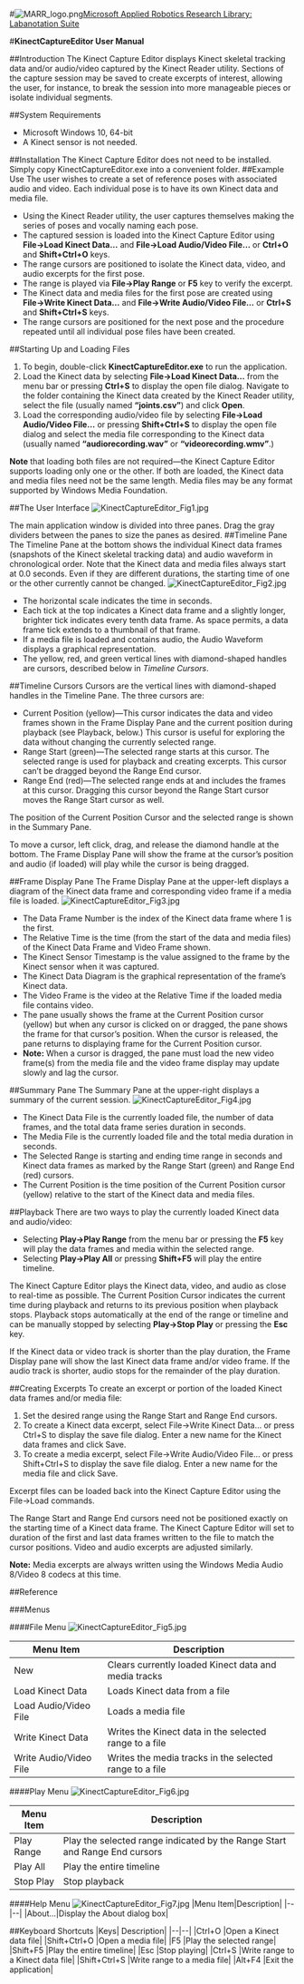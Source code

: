 #![MARR_logo.png](/docs/MARR_logo.png)[Microsoft Applied Robotics Research Library: Labanotation Suite](/README.md)

#**KinectCaptureEditor User Manual**

##Introduction
The Kinect Capture Editor displays Kinect skeletal tracking data and/or audio/video captured by the Kinect Reader utility.  Sections of the capture session may be saved to create excerpts of interest, allowing the user, for instance, to break the session into more manageable pieces or isolate individual segments.

##System Requirements
- Microsoft Windows 10, 64-bit
- A Kinect sensor is not needed.

##Installation
The Kinect Capture Editor does not need to be installed.  Simply copy KinectCaptureEditor.exe into a convenient folder.
##Example Use
The user wishes to create a set of reference poses with associated audio and video.  Each individual pose is to have its own Kinect data and media file.
- Using the Kinect Reader utility, the user captures themselves making the series of poses and vocally naming each pose.
- The captured session is loaded into the Kinect Capture Editor using **File→Load Kinect Data…** and **File→Load Audio/Video File…** or **Ctrl+O** and **Shift+Ctrl+O** keys.
- The range cursors are positioned to isolate the Kinect data, video, and audio excerpts for the first pose.
- The range is played via **File→Play Range** or **F5** key to verify the excerpt.
- The Kinect data and media files for the first pose are created using **File→Write Kinect Data…** and **File→Write Audio/Video File…** or **Ctrl+S** and **Shift+Ctrl+S** keys.
- The range cursors are positioned for the next pose and the procedure repeated until all individual pose files have been created.

##Starting Up and Loading Files
1. To begin, double-click **KinectCaptureEditor.exe** to run the application.
1. Load the Kinect data by selecting **File→Load Kinect Data…** from the menu bar or pressing **Ctrl+S** to display the open file dialog.  Navigate to the folder containing the Kinect data created by the Kinect Reader utility, select the file (usually named **“joints.csv”**) and click **Open**.
1. Load the corresponding audio/video file by selecting **File→Load Audio/Video File…** or pressing **Shift+Ctrl+S** to display the open file dialog and select the media file corresponding to the Kinect data (usually named **“audiorecording.wav”** or **“videorecording.wmv”**.)

**Note** that loading both files are not required—the Kinect Capture Editor supports loading only one or the other.  If both are loaded, the Kinect data and media files need not be the same length.  Media files may be any format supported by Windows Media Foundation.

##The User Interface
 ![KinectCaptureEditor_Fig1.jpg](./docs/KinectCaptureEditor_Fig1.jpg)

The main application window is divided into three panes.  Drag the gray dividers between the panes to size the panes as desired.
##Timeline Pane
The Timeline Pane at the bottom shows the individual Kinect data frames (snapshots of the Kinect skeletal tracking data) and audio waveform in chronological order.  Note that the Kinect data and media files always start at 0.0 seconds.  Even if they are different durations, the starting time of one or the other currently cannot be changed.
 ![KinectCaptureEditor_Fig2.jpg](./docs/KinectCaptureEditor_Fig2.jpg) 
- The horizontal scale indicates the time in seconds.
- Each tick at the top indicates a Kinect data frame and a slightly longer, brighter tick indicates every tenth data frame.  As space permits, a data frame tick extends to a thumbnail of that frame.
- If a media file is loaded and contains audio, the Audio Waveform displays a graphical representation.
- The yellow, red, and green vertical lines with diamond-shaped handles are cursors, described below in *Timeline Cursors*.

##Timeline Cursors
Cursors are the vertical lines with diamond-shaped handles in the Timeline Pane.  The three cursors are:
- Current Position (yellow)—This cursor indicates the data and video frames shown in the Frame Display Pane and the current position during playback (see Playback, below.)  This cursor is useful for exploring the data without changing the currently selected range.
- Range Start (green)—The selected range starts at this cursor.  The selected range is used for playback and creating excerpts.  This cursor can’t be dragged beyond the Range End cursor.
- Range End (red)—The selected range ends at and includes the frames at this cursor.  Dragging this cursor beyond the Range Start cursor moves the Range Start cursor as well.

The position of the Current Position Cursor and the selected range is shown in the Summary Pane. 

To move a cursor, left click, drag, and release the diamond handle at the bottom.  The Frame Display Pane will show the frame at the cursor’s position and audio (if loaded) will play while the cursor is being dragged.

##Frame Display Pane
The Frame Display Pane at the upper-left displays a diagram of the Kinect data frame and corresponding video frame if a media file is loaded.
 ![KinectCaptureEditor_Fig3.jpg](./docs/KinectCaptureEditor_Fig3.jpg)
- The Data Frame Number is the index of the Kinect data frame where 1 is the first.
- The Relative Time is the time (from the start of the data and media files) of the Kinect Data Frame and Video Frame shown.
- The Kinect Sensor Timestamp is the value assigned to the frame by the Kinect sensor when it was captured.
- The Kinect Data Diagram is the graphical representation of the frame’s Kinect data.
- The Video Frame is the video at the Relative Time if the loaded media file contains video.
- The pane usually shows the frame at the Current Position cursor (yellow) but when any cursor is clicked on or dragged, the pane shows the frame for that cursor’s position.  When the cursor is released, the pane returns to displaying frame for the Current Position cursor.
- **Note:**  When a cursor is dragged, the pane must load the new video frame(s) from the media file and the video frame display may update slowly and lag the cursor.

##Summary Pane
The Summary Pane at the upper-right displays a summary of the current session.
 ![KinectCaptureEditor_Fig4.jpg](./docs/KinectCaptureEditor_Fig4.jpg)
- The Kinect Data File is the currently loaded file, the number of data frames, and the total data frame series duration in seconds.
- The Media File is the currently loaded file and the total media duration in seconds.
- The Selected Range is starting and ending time range in seconds and Kinect data frames as marked by the Range Start (green) and Range End (red) cursors.
- The Current Position is the time position of the Current Position cursor (yellow) relative to the start of the Kinect data and media files.

##Playback
There are two ways to play the currently loaded Kinect data and audio/video:
- Selecting **Play→Play Range** from the menu bar or pressing the **F5** key will play the data frames and media within the selected range.
- Selecting **Play→Play All** or pressing **Shift+F5** will play the entire timeline.

The Kinect Capture Editor plays the Kinect data, video, and audio as close to real-time as possible.  The Current Position Cursor indicates the current time during playback and returns to its previous position when playback stops.  Playback stops automatically at the end of the range or timeline and can be manually stopped by selecting **Play→Stop Play** or pressing the **Esc** key.

If the Kinect data or video track is shorter than the play duration, the Frame Display pane will show the last Kinect data frame and/or video frame.  If the audio track is shorter, audio stops for the remainder of the play duration.

##Creating Excerpts
To create an excerpt or portion of the loaded Kinect data frames and/or media file:
1. Set the desired range using the Range Start and Range End cursors.
1. To create a Kinect data excerpt, select File→Write Kinect Data… or press Ctrl+S to display the save file dialog.  Enter a new name for the Kinect data frames and click Save.
1. To create a media excerpt, select File→Write Audio/Video File… or press Shift+Ctrl+S to display the save file dialog.  Enter a new name for the media file and click Save.

Excerpt files can be loaded back into the Kinect Capture Editor using the File→Load commands.

The Range Start and Range End cursors need not be positioned exactly on the starting time of a Kinect data frame.  The Kinect Capture Editor will set to duration of the first and last data frames written to the file to match the cursor positions.  Video and audio excerpts are adjusted similarly.

**Note:** Media excerpts are always written using the Windows Media Audio 8/Video 8 codecs at this time.

##Reference

###Menus

####File Menu
 ![KinectCaptureEditor_Fig5.jpg](./docs/KinectCaptureEditor_Fig5.jpg)

|Menu Item  |Description  |
|--|--|
| New | Clears currently loaded Kinect data and media tracks |
| Load Kinect Data | Loads Kinect data from a file |
| Load Audio/Video File | Loads a media file |
| Write Kinect Data | Writes the Kinect data in the selected range to a file |
| Write Audio/Video File | Writes the media tracks in the selected range to a file |

####Play Menu
 ![KinectCaptureEditor_Fig6.jpg](./docs/KinectCaptureEditor_Fig6.jpg)

| Menu Item |Description  |
|--|--|
|Play Range|Play the selected range indicated by the Range Start and Range End cursors|
|Play All|Play the entire timeline|
|Stop Play|Stop playback|

####Help Menu
 ![KinectCaptureEditor_Fig7.jpg](./docs/KinectCaptureEditor_Fig7.jpg) 
|Menu Item|Description|
|--|--|
|About…|Display the About dialog box|

##Keyboard Shortcuts
|Keys|	Description|
|--|--|
|Ctrl+O	|Open a Kinect data file|
|Shift+Ctrl+O	|Open a media file|
|F5	|Play the selected range|
|Shift+F5	|Play the entire timeline|
|Esc	|Stop playing|
|Ctrl+S	|Write range to a Kinect data file|
|Shift+Ctrl+S	|Write range to a media file|
|Alt+F4	|Exit the application|



